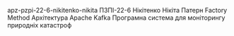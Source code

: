 apz-pzpi-22-6-nikitenko-nikita
ПЗПІ-22-6
Нікітенко Нікіта
Патерн Factory Method
Архітектура Apache Kafka
Програмна система для моніторингу природніх катастроф
